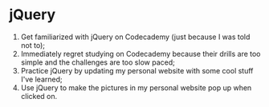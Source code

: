 # jQuery

1. Get familiarized with jQuery on Codecademy (just because I was told not to);
2. Immediately regret studying on Codecademy because their drills are too simple and the challenges are too slow paced;
3. Practice jQuery by updating my personal website with some cool stuff I've learned;
3. Use jQuery to make the pictures in my personal website pop up when clicked on.